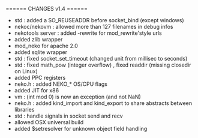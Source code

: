 ====== CHANGES v1.4 ======

  * std : added a SO_REUSEADDR before socket_bind (except windows)
  * nekoc/nekovm : allowed more than 127 filenames in debug infos
  * nekotools server : added -rewrite for mod_rewrite'style urls
  * added zlib wrapper
  * mod_neko for apache 2.0
  * added sqlite wrapper
  * std : fixed socket_set_timeout (changed unit from millisec to seconds)
  * std : fixed math_pow (integer overflow) , fixed readdir (missing closedir on Linux)
  * added PPC registers
  * neko.h : added NEKO_* OS/CPU flags
  * added JIT for x86
  * vm : (int mod 0) is now an exception (and not NaN)
  * neko.h : added kind_import and kind_export to share abstracts between libraries
  * std : handle signals in socket send and recv
  * allowed OSX universal build
  * added $setresolver for unknown object field handling